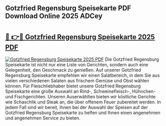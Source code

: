 ## Gotzfried Regensburg Speisekarte PDF Download Online 2025 ADCey

# <h2><a href="http://gcd14ye.nevu.top/?p=Gotzfried+Regensburg+Speisekarte">🔗 👉🔴 Gotzfried Regensburg Speisekarte 2025 PDF</a></h2>

[![Gotzfried Regensburg Speisekarte 2025 PDF](https://i.imgur.com/dBaPXMq.png)](http://gcd14ye.nevu.top/?p=Gotzfried+Regensburg+Speisekarte)
Die Gotzfried Regensburg Speisekarte ist nicht nur eine Liste von Gerichten, sondern auch eine Gelegenheit, den Geschmack zu genießen. Auf unserer Gotzfried Regensburg Speisekarte empfehlen wir einen Salatbereich, in dem Sie aus vielen verschiedenen Salaten aus frischem Gemüse und Obst wählen können. Für Fleischliebhaber bietet unsere Gotzfried Regensburg Speisekarte eine große Auswahl an Rind-, Schweinefleisch-, Hühnchen- und Fischgerichten. Unseren Auserwählten bieten wir köstliche Gerichte wie Schaschlik und Steak an, die über offenem Feuer zubereitet werden. In jedem Fall sind wir bereit, Ihnen bei der Auswahl der Speisen auf der Gotzfried Regensburg Speisekarte zu helfen und Ihnen einen angenehmen und angenehmen Service zu bieten.
